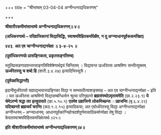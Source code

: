 +++
title = "श्रीभाष्यम् 03-04-04 अग्नीन्धनाद्यधिकरणम्"

+++
<div claऽऽ="elementor-widget-container">

**श्रीशारीरकमीमांसाभाष्ये** **अग्नीन्धनाद्यधिकरणम्॥** **४॥**

**(अधिकरणार्थः – परिव्राजिकानां विद्यासिद्धिः, स्वाश्रमविहितकर्मापेक्षैव, न तु अग्न्याधानपूर्वककर्मापेक्षा)**

**४४३**. **अत** **एव** **चाग्नीन्धनाद्यनपेक्षा** **॥** **३**–**४**–**२५** **॥**

**(पूर्वाधिकरणयोः प्रासङ्गिकता, प्रकृतसङ्गतिश्च)**

स्तुतिप्रसङगादवान्तरसङ्गतिविशेषेणार्थद्वयं चिन्तितम् । विद्यावन्त ऊर्ध्वरेतस आश्रमिणः सन्तीत्युक्तम् **ऊर्ध्वरेतस्सु** **च** **शब्दे** **हि** (शारी.३.४.२७) इत्यादिभिस्सूत्रैः।

**(पूर्वपक्षसिद्धान्तौ)**

इदानीमूर्ध्वरेतसो यज्ञाद्यभावात्तदङ्गिका विद्या न सम्भवतीत्याशङ्क्याह – अत एव चाग्नीन्धनाद्यनपेक्षा – इति । यत ऊर्ध्वरेतस आश्रमिणो विद्यासम्बन्धित्वेन श्रुत्या परिगृह्यन्ते **ब्रह्मसंस्थोऽमृतत्वमेति** (छा.२.२३.१) **ये** **चेमेऽरण्ये** **श्रद्धा** **तप** **इत्युपासते** (छा.५.१०.१) **एतमेव** **प्रव्राजिनो** **लोकमिच्छन्त**ः **प्रव्रजन्ति** (बृ.६.४.२२) **यदिच्छन्तो** **ब्रह्मचर्यं** **चरन्ति** (कठ.१.२.१५) इत्यादिकया; अत एवोर्ध्वरेतस्सु विद्या अग्नीन्धनाद्यनपेक्षा अग्नीन्धनम् – अग्न्याधानम्; आधानपूर्वकाग्निहोत्रदर्शपूर्णमासादिकर्मानपेक्षा तेषु विद्या । केवलस्वाश्रमविहितकर्मापेक्षेत्यर्थः॥२५॥

**इति** **श्रीशारीरकमीमांसाभाष्ये** **अग्नीन्धनाद्यधिकरणम्॥४॥**

</div>
